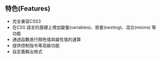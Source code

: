## 特色(Features)
- 完全兼容CSS3
- 在CSS 語言的基礎上增加變量(variables)、嵌套(nesting)、混合(mixins) 等功能
- 通過函數進行顏色值與屬性值的運算
- 提供控制指令等高級功能
- 自定義輸出格式
